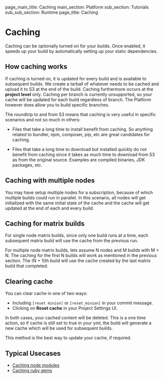 page_main_title: Caching
main_section: Platform
sub_section: Tutorials
sub_sub_section: Runtime
page_title: Caching

# Caching
Caching can be optionally turned on for your builds. Once enabled, it speeds up your build by automatically setting up your static dependencies.

## How caching works
If caching is turned on, it is updated for every build and is available to subsequent builds. We create a tarball of whatever needs to be cached and upload it to S3 at the end of the build. Caching furthermore occurs at the **project level** only.
Caching per branch is currently unsupported, so your cache will be updated for each build regardless of branch. The Platform
however does allow you to build specific branches.

The roundtrip to and from S3 means that caching is very useful in specific scenarios and not so much in others:

* Files that take a long time to install benefit from caching. So anything related to bundler, npm, composer, pip, etc are great candidates for caching.

* Files that take a long time to download but installed quickly do not benefit from caching since it takes as much time to download from S3 as from the original source. Examples are compiled binaries, JDK packages, etc.

## Caching with multiple nodes
You may have setup multiple nodes for a subscription, because of which multiple builds could run in parallel. In this scenario, all nodes will get initialized with the same initial state of the cache and the cache will get updated at the end of each and every build.

## Caching for matrix builds
For single node matrix builds, since only one build runs at a time, each subsequent matrix build will use the cache from the previous run.

For multiple node matrix builds, lets assume N nodes and M builds with M > N. The caching for the first N builds will work as mentioned in the previous section. The (N + 1)th build will use the cache created by the last matrix build that completed.

## Clearing cache
You can clear cache in one of two ways:

*  Including ``[reset minion]`` or ``[reset_minion]`` in your commit message.
*  Clicking on **Reset cache** in your Project Settings UI.

In both cases, your cached content will be deleted. This is a one time action, so if cache is still set to true in your yml, the build will generate a new cache which will be used for subsequent builds.

This method is the best way to update your cache, if required.


## Typical Usecases

* [Caching node modules](/ci/caching/#1-caching-node-modules)
* [Caching ruby gems](/ci/caching/#2-caching-ruby-gems)
